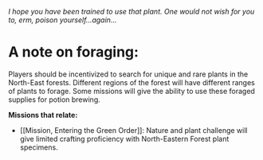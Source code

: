 *I hope you have been trained to use that plant. One would not wish for you to, erm, poison yourself...again...*
# A note on foraging:
Players should be incentivized to search for unique and rare plants in the North-East forests. Different regions of the forest will have different ranges of plants to forage. Some missions will give the ability to use these foraged supplies for potion brewing. 

**Missions that relate:**
- [[Mission, Entering the Green Order]]: Nature and plant challenge will give limited crafting proficiency with North-Eastern Forest plant specimens. 